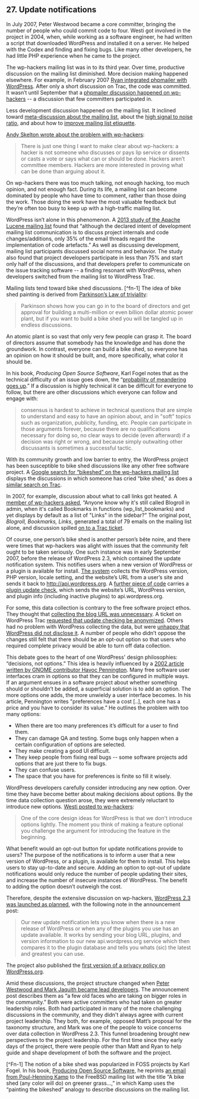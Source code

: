 ## 27. Update notifications

In July 2007, Peter Westwood became a core committer, bringing the number of people who could commit code to four. Westi got involved in the project in 2004, when, while working as a software engineer, he had written a script that downloaded WordPress and installed it on a server. He helped with the Codex and finding and fixing bugs. Like many other developers, he had little PHP experience when he came to the project.

The wp-hackers mailing list was in to its third year. Over time, productive discussion on the mailing list diminished. More decision making happened elsewhere. For example, in February 2007 [Ryan integrated phpmailer with WordPress](https://core.trac.wordpress.org/ticket/3862). After only a short discussion on Trac, the code was committed. It wasn’t until September that a [phpmailer discussion happened on wp-hackers](http://lists.wordpress.org/pipermail/wp-hackers/2007-September/014497.html) -- a discussion that few committers participated in.

Less development discussion happened on the mailing list. It inclined toward [meta-discussion about the mailing list](http://lists.wordpress.org/pipermail/wp-hackers/2007-September/015058.html), about the [high signal to noise ratio](http://lists.wordpress.org/pipermail/wp-hackers/2007-September/015173.html), and about how to [improve mailing list etiquette](http://lists.wordpress.org/pipermail/wp-hackers/2007-October/015489.html). 	

[Andy Skelton wrote about the problem with wp-hackers](http://andy.wordpress.com/2007/10/03/wp-hackers/):

> There is just one thing I want to make clear about wp-hackers: a hacker is not someone who discusses or pays lip service or dissents or casts a vote or says what can or should be done. Hackers aren’t committee members. Hackers are more interested in proving what can be done than arguing about it.	

On wp-hackers there was too much talking, not enough hacking, too much opinion, and not enough fact. During its life, a mailing list can become dominated by people who have time to comment, rather than those doing the work. Those doing the work have the most valuable feedback but they’re often too busy to keep up with a high-traffic mailing list. 

WordPress isn’t alone in this phenomenon. A [2013 study of the Apache Lucene mailing list](http://sback.it/publications/msr2013.pdf) found that “although the declared intent of development mailing list communication is to discuss project internals and code changes/additions, only 35% of the email threads regard the implementation of code artefacts.” As well as discussing development, mailing list participants discussed social norms and behavior. The study also found that project developers participate in less than 75% and start only half of the discussions, and that developers prefer to communicate on the issue tracking software -- a finding resonant with WordPress, when developers switched from the mailing list to WordPress Trac. 	

Mailing lists tend toward bike shed discussions. [^fn-1] The idea of bike shed painting is derived from [Parkinson’s Law of triviality](https://en.wikipedia.org/wiki/Parkinson%27s_law_of_triviality):	

> Parkinson shows how you can go in to the board of directors and get approval for building a multi-million or even billion dollar atomic power plant, but if you want to build a bike shed you will be tangled up in endless discussions.	

An atomic plant is so vast that only very few people can grasp it. The board of directors assume that somebody has the knowledge and has done the groundwork. In contrast, everyone can build a bike shed, so everyone has an opinion on how it should be built, and, more specifically, what color it should be.

In his book, _Producing Open Source Software_, Karl Fogel notes that as the technical difficulty of an issue goes down, the “[probability of meandering goes up](http://producingoss.com/en/producingoss.html#bikeshed).” If a discussion is highly technical it can be difficult for everyone to follow, but there are other discussions which everyone can follow and engage with:

> consensus is hardest to achieve in technical questions that are simple to understand and easy to have an opinion about, and in "soft" topics such as organization, publicity, funding, etc. People can participate in those arguments forever, because there are no qualifications necessary for doing so, no clear ways to decide (even afterward) if a decision was right or wrong, and because simply outwaiting other discussants is sometimes a successful tactic.	

With its community growth and low barrier to entry, the WordPress project has been susceptible to bike shed discussions like any other free software project. A [Google search for “bikeshed” on the wp-hackers mailing list](https://www.google.com/search?q=site%3Ahttp%3A%2F%2Flists.wordpress.org%2Fpipermail%2Fwp-hackers%2F+bikeshed&oq=site%3A&aqs=chrome.2.69i57j69i58j69i59j69i65l3.2535j0j4&sourceid=chrome&es_sm=91&ie=UTF-8#safe=strict&q=site:http:%2F%2Flists.automattic.com%2Fpipermail%2Fwp-hackers%2F+bikeshed) displays the discussions in which someone has cried “bike shed,” as does a [similar search on Trac](https://core.trac.wordpress.org/search?q=bikeshed&noquickjump=1&changeset=on&ticket=on).	

In 2007, for example, discussion about what to call links got heated. A [member of wp-hackers asked](http://lists.wordpress.org/pipermail/wp-hackers/2007-June/013299.html), “Anyone know why it's still called Blogroll in admin, when it's called Bookmarks in functions (wp_list_bookmarks) and yet displays by default as a list of "Links" in the sidebar?” The original post, _Blogroll, Bookmarks, Links_, generated a total of 79 emails on the mailing list alone, and discussion spilled [on to a Trac ticket](https://core.trac.wordpress.org/ticket/3695).	

Of course, one person’s bike shed is another person’s bête noire, and there were times that wp-hackers was alight with issues that the community felt ought to be taken seriously. One such instance was in early September 2007, before the release of WordPress 2.3, which contained the update notification system. This notifies users when a new version of WordPress or a plugin is available for install. [The system](https://core.trac.wordpress.org/ticket/1476) collects the WordPress version, PHP version, locale setting, and the website’s URL from a user’s site and sends it back to http://api.wordpress.org. A [further piece of code](https://core.trac.wordpress.org/changeset/5913) carries a [plugin update check](https://core.trac.wordpress.org/ticket/4795), which sends the website’s URL, WordPress version, and plugin info (including inactive plugins) to api.wordpress.org.

For some, this data collection is contrary to the free software project ethos. They thought that [collecting the blog URL was unnecessary](http://lists.wordpress.org/pipermail/wp-hackers/2007-September/014860.html). A ticket on WordPress Trac [requested that update checking be anonymized](https://core.trac.wordpress.org/ticket/5066). Others had no problem with WordPress collecting the data, but were [unhappy that WordPress did not disclose it](http://lists.wordpress.org/pipermail/wp-hackers/2007-September/014919.html). A number of people who didn’t oppose the changes still felt that there should be an opt-out option so that users who required complete privacy would be able to turn off data collection.

This debate goes to the heart of one WordPress' design philosophies: “decisions, not options.” This idea is heavily influenced by a [2002 article written by GNOME contributor Havoc Pennington](http://ometer.com/free-software-ui.html). Many free software user interfaces cram in options so that they can be configured in multiple ways. If an argument ensues in a software project about whether something should or shouldn’t be added, a superficial solution is to add an option. The more options one adds, the more unwieldy a user interface becomes. In his article, Pennington writes "preferences have a cost [..], each one has a price and you have to consider its value.” He outlines the problem with too many options:

- When there are too many preferences it’s difficult for a user to find them.
- They can damage QA and testing. Some bugs only happen when a certain configuration of options are selected.
- They make creating a good UI difficult.
- They keep people from fixing real bugs -- some software projects add options that are just there to fix bugs.
- They can confuse users.
- The space that you have for preferences is finite so fill it wisely.

WordPress developers carefully consider introducing any new option. Over time they have become better about making decisions about options. By the time data collection question arose, they were extremely reluctant to introduce new options. [Westi posted to wp-hackers](http://lists.wordpress.org/pipermail/wp-hackers/2007-September/015119.html):	

> One of the core design ideas for WordPress is that we don't introduce options lightly. The moment you think of making a feature optional you challenge the argument for introducing the feature in the beginning.

What benefit would an opt-out button for update notifications provide to users? The purpose of the notifications is to inform a user that a new version of WordPress, or a plugin, is available for them to install. This helps users to stay up-to-date and secure. Adding an option to opt-out of update notifications would only reduce the number of people updating their sites, and increase the number of insecure instances of WordPress. The benefit to adding the option doesn’t outweigh the cost. 

Therefore, despite the extensive discussion on wp-hackers, [WordPress 2.3 was launched as planned](http://wordpress.org/news/2007/09/wordpress-23/), with the following note in the announcement post:	

> Our new update notification lets you know when there is a new release of WordPress or when any of the plugins you use has an update available. It works by sending your blog URL, plugins, and version information to our new api.wordpress.org service which then compares it to the plugin database and tells you whats (sic) the latest and greatest you can use.

The project also published the [first version of a privacy policy on WordPress.org](http://lists.wordpress.org/pipermail/wp-hackers/2007-September/015014.html).	

Amid these discussions, the project structure changed when [Peter Westwood and Mark Jaquith became lead developers](https://wordpress.org/news/2007/09/new-faces/). The announcement post describes them as “a few old faces who are taking on bigger roles in the community.” Both were active committers who had taken on greater leadership roles. Both had participated in many of the more challenging discussions in the community, and they didn't always agree with current project leadership. They both, for example, opposed Matt’s proposal for the taxonomy structure, and Mark was one of the people to voice concerns over data collection in WordPress 2.3. This funnel broadening brought new perspectives to the project leadership. For the first time since they early days of the project, there were people other than Matt and Ryan to help guide and shape development of both the software and the project.

[^Fn-1] The notion of a bike shed was popularized in FOSS projects by Karl Fogel. In his book, [Producing Open Source Software](http://producingoss.com/), he reprints [an email from Poul-Henning Kamp](http://bikeshed.com/) to the FreeBSD mailing list with the title “A bike shed (any color will do) on greener grass…,” in which Kamp uses the “painting the bikeshed” analogy to describe discussions on the mailing list.
